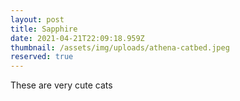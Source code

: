 ```yaml
---
layout: post
title: Sapphire
date: 2021-04-21T22:09:18.959Z
thumbnail: /assets/img/uploads/athena-catbed.jpeg
reserved: true
---
```

These are very cute cats